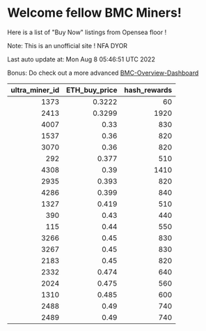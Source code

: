 # Welcome fellow BMC Miners!
Here is a list of "Buy Now" listings from Opensea floor !

Note: This is an unofficial site ! NFA DYOR

Last auto update at: Mon Aug  8 05:46:51 UTC 2022

Bonus: Do check out a more advanced [BMC-Overview-Dashboard](https://dune.com/defifunk/BMC-Overview-Dashboard)


|   ultra_miner_id |   ETH_buy_price |   hash_rewards |
|-----------------:|----------------:|---------------:|
|             1373 |          0.3222 |             60 |
|             2413 |          0.3299 |           1920 |
|             4007 |          0.33   |            830 |
|             1537 |          0.36   |            820 |
|             3070 |          0.36   |            820 |
|              292 |          0.377  |            510 |
|             4308 |          0.39   |           1410 |
|             2935 |          0.393  |            820 |
|             4286 |          0.399  |            840 |
|             1327 |          0.419  |            510 |
|              390 |          0.43   |            440 |
|              115 |          0.44   |            550 |
|             3266 |          0.45   |            830 |
|             3267 |          0.45   |            830 |
|             2183 |          0.45   |            820 |
|             2332 |          0.474  |            640 |
|             2024 |          0.475  |            560 |
|             1310 |          0.485  |            600 |
|             2488 |          0.49   |            740 |
|             2489 |          0.49   |            740 |